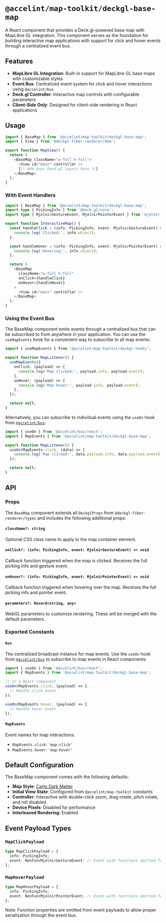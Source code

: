 # `@accelint/map-toolkit/deckgl-base-map`

A React component that provides a Deck.gl-powered base map with MapLibre GL integration. This component serves as the foundation for building interactive map applications with support for click and hover events through a centralized event bus.

## Features

- **MapLibre GL Integration**: Built-in support for MapLibre GL base maps with customizable styles
- **Event Bus**: Centralized event system for click and hover interactions using `@accelint/bus`
- **Deck.gl Controller**: Interactive map controls with configurable parameters
- **Client-Side Only**: Designed for client-side rendering in React applications

## Usage

```typescript
import { BaseMap } from '@accelint/map-toolkit/deckgl-base-map';
import { View } from '@deckgl-fiber-renderer/dom';

export function MapView() {
  return (
    <BaseMap className="w-full h-full">
      <View id="main" controller />
      {/* Add your Deck.gl layers here */}
    </BaseMap>
  );
}
```

### With Event Handlers

```typescript
import { BaseMap } from '@accelint/map-toolkit/deckgl-base-map';
import type { PickingInfo } from '@deck.gl/core';
import type { MjolnirGestureEvent, MjolnirPointerEvent } from 'mjolnir.js';

export function InteractiveMap() {
  const handleClick = (info: PickingInfo, event: MjolnirGestureEvent) => {
    console.log('Clicked:', info.object);
  };

  const handleHover = (info: PickingInfo, event: MjolnirPointerEvent) => {
    console.log('Hovering:', info.object);
  };

  return (
    <BaseMap
      className="w-full h-full"
      onClick={handleClick}
      onHover={handleHover}
    >
      <View id="main" controller />
    </BaseMap>
  );
}
```

### Using the Event Bus

The BaseMap component emits events through a centralized bus that can be subscribed to from anywhere in your application. You can use the `useMapEvents` hook for a convenient way to subscribe to all map events:

```typescript
import { useMapEvents } from '@accelint/map-toolkit/deckgl-hooks';

export function MapListener() {
  useMapEvents({
    onClick: (payload) => {
      console.log('Map clicked:', payload.info, payload.event);
    },
    onHover: (payload) => {
      console.log('Map hover:', payload.info, payload.event);
    },
  });

  return null;
}
```

Alternatively, you can subscribe to individual events using the `useOn` hook from [`@accelint/bus`](https://github.com/gohypergiant/standard-toolkit/tree/main/packages/bus):

```typescript
import { useOn } from '@accelint/bus/react';
import { MapEvents } from '@accelint/map-toolkit/deckgl-base-map';

export function MapListener() {
  useOn(MapEvents.click, (data) => {
    console.log('Map clicked:', data.payload.info, data.payload.event);
  });

  return null;
}
```

## API

### Props

The `BaseMap` component extends all `DeckglProps` from `@deckgl-fiber-renderer/types` and includes the following additional props:

#### `className?: string`

Optional CSS class name to apply to the map container element.

#### `onClick?: (info: PickingInfo, event: MjolnirGestureEvent) => void`

Callback function triggered when the map is clicked. Receives the full picking info and gesture event.

#### `onHover?: (info: PickingInfo, event: MjolnirPointerEvent) => void`

Callback function triggered when hovering over the map. Receives the full picking info and pointer event.

#### `parameters?: Record<string, any>`

WebGL parameters to customize rendering. These will be merged with the default parameters.

### Exported Constants

#### `bus`

The centralized broadcast instance for map events. Use the `useOn` hook from [`@accelint/bus`](https://github.com/gohypergiant/standard-toolkit/tree/main/packages/bus) to subscribe to map events in React components:

```typescript
import { useOn } from '@accelint/bus/react';
import { MapEvents } from '@accelint/map-toolkit/deckgl-base-map';

// In a React component
useOn(MapEvents.click, (payload) => {
  // Handle click event
});

useOn(MapEvents.hover, (payload) => {
  // Handle hover event
});
```

#### `MapEvents`

Event names for map interactions:

- `MapEvents.click`: `'map:click'`
- `MapEvents.hover`: `'map:hover'`

## Default Configuration

The BaseMap component comes with the following defaults:

- **Map Style**: [Carto Dark Matter](https://tiles.basemaps.cartocdn.com/gl/dark-matter-gl-style/style.json)
- **Initial View State**: Configured from `@accelint/map-toolkit` constants
- **Controller**: Interactive with double-click zoom, drag rotate, pitch rotate, and roll disabled
- **Device Pixels**: Disabled for performance
- **Interleaved Rendering**: Enabled

## Event Payload Types

### `MapClickPayload`

```typescript
type MapClickPayload = {
  info: PickingInfo;
  event: NonFuncMjolnirGestureEvent; // Event with functions omitted for serialization
};
```

### `MapHoverPayload`

```typescript
type MapHoverPayload = {
  info: PickingInfo;
  event: NonFuncMjolnirPointerEvent; // Event with functions omitted for serialization
};
```

Note: Function properties are omitted from event payloads to allow proper serialization through the event bus.
